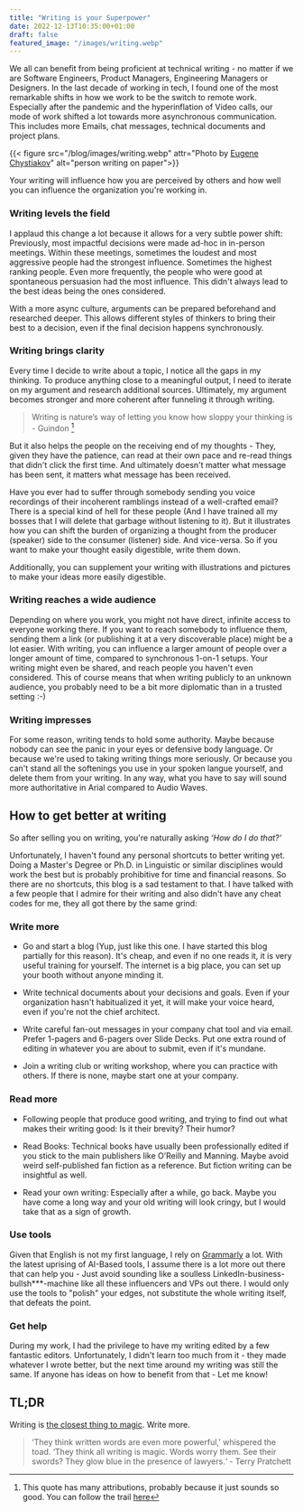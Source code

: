 ```yaml
---
title: "Writing is your Superpower"
date: 2022-12-13T10:35:00+01:00
draft: false
featured_image: "/images/writing.webp"
---
```


We all can benefit from being proficient at technical writing - no matter if we are Software Engineers, Product Managers, Engineering Managers or Designers. In the last decade of working in tech, I found one of the most remarkable shifts in how we work to be the switch to remote work. Especially after the pandemic and the hyperinflation of Video calls, our mode of work shifted a lot towards more asynchronous communication. This includes more Emails, chat messages, technical documents and project plans. 

{{< figure src="/blog/images/writing.webp" attr="Photo by [Eugene Chystiakov](https://unsplash.com/@eugenechystiakov)" alt="person writing on paper">}}
  
Your writing will influence how you are perceived by others and how well you can influence the organization you're working in.

### Writing levels the field
I applaud this change a lot because it allows for a very subtle power shift: Previously, most impactful decisions were made ad-hoc in in-person meetings. Within these meetings, sometimes the loudest and most aggressive people had the strongest influence. Sometimes the highest ranking people. Even more frequently, the people who were good at spontaneous persuasion had the most influence. This didn't always lead to the best ideas being the ones considered. 

With a more async culture, arguments can be prepared beforehand and researched deeper. This allows different styles of thinkers to bring their best to a decision, even if the final decision happens synchronously. 

### Writing brings clarity
Every time I decide to write about a topic, I notice all the gaps in my thinking. To produce anything close to a meaningful output, I need to iterate on my argument and research additional sources. Ultimately, my argument becomes stronger and more coherent after funneling it through writing. 
 
> Writing is nature’s way of letting you know
how sloppy your thinking is - Guindon [^1]

But it also helps the people on the receiving end of my thoughts - They, given they have the patience, can read at their own pace and re-read things that didn't click the first time. And ultimately doesn't matter what message has been sent, it matters what message has been received.

Have you ever had to suffer through somebody sending you voice recordings of their incoherent ramblings instead of a well-crafted email? There is a special kind of hell for these people (And I have trained all my bosses that I will delete that garbage without listening to it). But it illustrates how you can shift the burden of organizing a thought from the producer (speaker) side to the consumer (listener) side. And vice-versa. So if you want to make your thought easily digestible, write them down.

Additionally, you can supplement your writing with illustrations and pictures to make your ideas more easily digestible.

### Writing reaches a wide audience

Depending on where you work, you might not have direct, infinite access to everyone working there. If you want to reach somebody to influence them, sending them a link (or publishing it at a very discoverable place) might be a lot easier. With writing, you can influence a larger amount of people over a longer amount of time, compared to synchronous 1-on-1 setups. Your writing might even be shared, and reach people you haven't even considered. This of course means that when writing publicly to an unknown audience, you probably need to be a bit more diplomatic than in a trusted setting :-)

### Writing impresses 

For some reason, writing tends to hold some authority. Maybe because nobody can see the panic in your eyes or defensive body language. Or because we're used to taking writing things more seriously. Or because you can't stand all the softenings you use in your spoken langue yourself, and delete them from your writing. In any way, what you have to say will sound more authoritative in Arial compared to Audio Waves. 

## How to get better at writing

So after selling you on writing, you're naturally asking _‘How do I do that?‘_ 

Unfortunately, I haven't found any personal shortcuts to better writing yet. Doing a Master's Degree or Ph.D. in Linguistic or similar disciplines would work the best but is probably prohibitive for time and financial reasons. So there are no shortcuts, this blog is a sad testament to that. I have talked with a few people that I admire for their writing and also didn't have any cheat codes for me, they all got there by the same grind:

### Write more
* Go and start a blog (Yup, just like this one. I have started this blog partially for this reason). It's cheap, and even if no one reads it, it is very useful training for yourself. The internet is a big place, you can set up your booth without anyone minding it.

* Write technical documents about your decisions and goals. Even if your organization hasn't habitualized it yet, it will make your voice heard, even if you're not the chief architect.

* Write careful fan-out messages in your company chat tool and via email. Prefer 1-pagers and 6-pagers over Slide Decks. Put one extra round of editing in whatever you are about to submit, even if it's mundane.

* Join a writing club or writing workshop, where you can practice with others. If there is none, maybe start one at your company.

### Read more

* Following people that produce good writing, and trying to find out what makes their writing good: Is it their brevity? Their humor?

* Read Books: Technical books have usually been professionally edited if you stick to the main publishers like O’Reilly and Manning. Maybe avoid weird self-published fan fiction as a reference. But fiction writing can be insightful as well.

* Read your own writing: Especially after a while, go back. Maybe you have come a long way and your old writing will look cringy, but I would take that as a sign of growth.

### Use tools

Given that English is not my first language, I rely on [Grammarly](https://grammarly.com) a lot. With the latest uprising of AI-Based tools, I assume there is a lot more out there that can help you - Just avoid sounding like a soulless LinkedIn-business-bullsh***-machine like all these influencers and VPs out there. I would only use the tools to "polish" your edges, not substitute the whole writing itself, that defeats the point.

### Get help
During my work, I had the privilege to have my writing edited by a few fantastic editors. Unfortunately, I didn't learn too much from it - they made whatever I wrote better, but the next time around my writing was still the same. If anyone has ideas on how to benefit from that - Let me know!

## TL;DR

Writing is [the closest thing to magic](https://brooker.co.za/blog/2022/11/08/writing.html). Write more.

> ‘They think written words are even more powerful,’ whispered the toad. ‘They think all writing is magic. Words worry them. See their swords? They glow blue in the presence of lawyers.‘ - Terry Pratchett

[^1]: This quote has many attributions, probably because it just sounds so good. You can follow the trail [here](https://dl.acm.org/doi/pdf/10.1145/2736348)